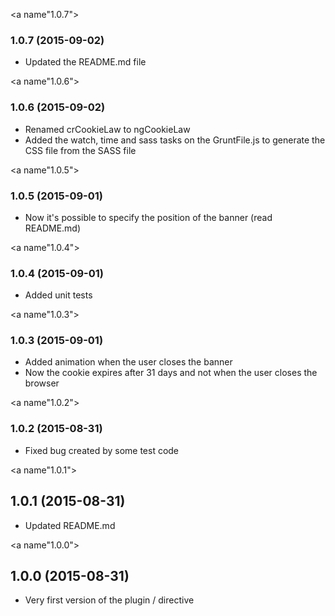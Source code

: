 <a name"1.0.7"></a>
### 1.0.7 (2015-09-02)

* Updated the README.md file

<a name"1.0.6"></a>
### 1.0.6 (2015-09-02)

* Renamed crCookieLaw to ngCookieLaw
* Added the watch, time and sass tasks on the GruntFile.js to generate the CSS file from the SASS file

<a name"1.0.5"></a>
### 1.0.5 (2015-09-01)

* Now it's possible to specify the position of the banner (read README.md)

<a name"1.0.4"></a>
### 1.0.4 (2015-09-01)

* Added unit tests

<a name"1.0.3"></a>
### 1.0.3 (2015-09-01)

* Added animation when the user closes the banner
* Now the cookie expires after 31 days and not when the user closes the browser

<a name"1.0.2"></a>
### 1.0.2 (2015-08-31)

* Fixed bug created by some test code

<a name"1.0.1"></a>
## 1.0.1 (2015-08-31)

* Updated README.md

<a name"1.0.0"></a>
## 1.0.0 (2015-08-31)

* Very first version of the plugin / directive
